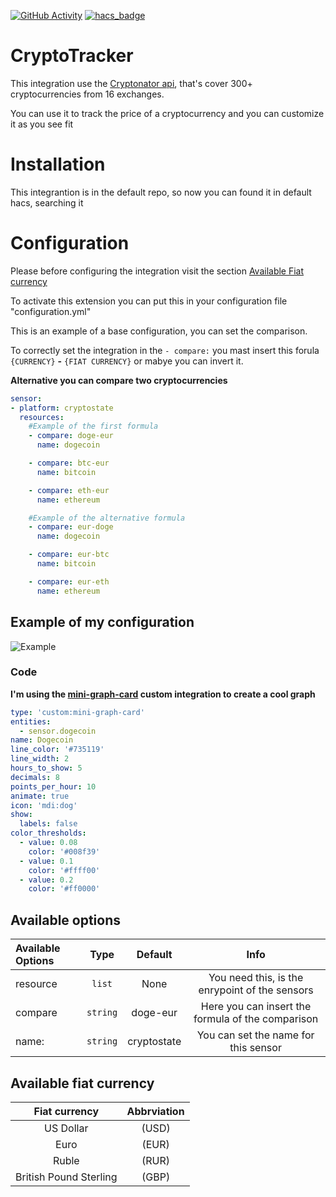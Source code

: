 [![GitHub Activity](https://img.shields.io/github/commit-activity/y/PepegaBruh/Cryptotracker?style=for-the-badge)](https://github.com/PepegaBruh/CryptoTracker/commits/main)
[![hacs_badge](https://img.shields.io/badge/HACS-Default-orange.svg?style=for-the-badge)](https://github.com/custom-components/hacs)
# CryptoTracker

This integration use the [Cryptonator api](https://www.cryptonator.com/api), that's cover 300+ cryptocurrencies from 16 exchanges.

You can use it to track the price of a cryptocurrency and you can customize it as you see fit

# Installation

This integrantion is in the default repo, so now you can found it in default hacs, searching it

# Configuration

Please before configuring the integration visit the section [Available Fiat currency](#available-fiat-currency)

To activate this extension you can put this in your configuration file "configuration.yml"

This is an example of a base configuration, you can set the comparison.

To correctly set the integration in the `- compare:` you mast insert this forula `{CURRENCY}` **-** `{FIAT CURRENCY}`  or mabye you can invert it.

**Alternative you can compare two cryptocurrencies**

```yaml
sensor:
- platform: cryptostate
  resources:
    #Example of the first formula
    - compare: doge-eur
      name: dogecoin

    - compare: btc-eur
      name: bitcoin

    - compare: eth-eur
      name: ethereum

    #Example of the alternative formula
    - compare: eur-doge
      name: dogecoin

    - compare: eur-btc
      name: bitcoin

    - compare: eur-eth
      name: ethereum
```

## Example of my configuration

![Example](https://github.com/PepegaBruh/CryptoTracker/blob/main/images/example.png?raw=true)

### Code

**I'm using the [mini-graph-card](https://github.com/kalkih/mini-graph-card) custom integration to create a cool graph**

```yaml
type: 'custom:mini-graph-card'
entities:
  - sensor.dogecoin
name: Dogecoin
line_color: '#735119'
line_width: 2
hours_to_show: 5
decimals: 8
points_per_hour: 10
animate: true
icon: 'mdi:dog'
show:
  labels: false
color_thresholds:
  - value: 0.08
    color: '#008f39'
  - value: 0.1
    color: '#ffff00'
  - value: 0.2
    color: '#ff0000'

```

## Available options

Available Options | Type | Default | Info
:-----------------|:----:|:-----:| :----:|
resource         | `list`  |  None   |You need this, is the enrypoint of the sensors
compare           | `string` | doge-eur  | Here you can insert the formula of the comparison
name:             | `string` | cryptostate  |You can set the name for this sensor 

## Available fiat currency 

| Fiat currency | Abbrviation |
|:--------------:|:-----------:
|US Dollar       | (USD)      |
|Euro            | (EUR)      |
|Ruble           |  (RUR)     |
|British Pound Sterling| (GBP)|
